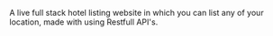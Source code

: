 A live full stack hotel listing website in which you can list any of your location, made with using Restfull API's. 
